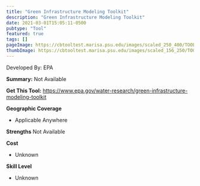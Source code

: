 ```yaml
---
title: "Green Infrastructure Modeling Toolkit"
description: "Green Infrastructure Modeling Toolkit"
date: 2021-03-01T15:05:11-0500
pubtype: "Tool"
featured: true
tags: []
pageImage: https://cbtooltest.marisa.psu.edu/images/scaled_250_400/TOOLID_73.0_ScreenCapture-1.png
thumbImage: https://cbtooltest.marisa.psu.edu/images/scaled_156_250/TOOLID_73.0_ScreenCapture-1.png
---
```

Developed By: EPA

**Summary:** Not Available

__**Get This Tool:**__ https://www.epa.gov/water-research/green-infrastructure-modeling-toolkit

__**Geographic Coverage**__
- Applicable Anywhere

__**Strengths**__
Not Available

__**Cost**__
- Unknown

__**Skill Level**__
- Unknown

